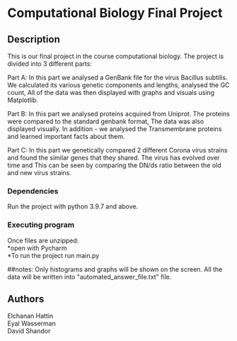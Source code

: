 # Computational Biology Final Project


## Description
This is our final project in the course computational biology.
The project is divided into 3 different parts:

Part A:
In this part we analysed a GenBank file for the virus Bacillus subtilis.
We calculated its various genetic components and lengths, analysed the GC count,
All of the data was then displayed with graphs and visuals using Matplotlib.

Part B:
In this part we analysed proteins acquired from Uniprot.
The proteins were compared to the standard genbank format,
The data was also displayed visually.
In addition - we analysed the Transmembrane proteins and learned important facts about them.

Part C:
In this part we genetically compared 2 different Corona virus strains and 
found the similar genes that they shared. The virus has evolved over time and 
This can be seen by comparing the DN/ds ratio between the old and new virus strains.


### Dependencies
Run the project with python 3.9.7 and above.

### Executing program

Once files are unzipped:  
*open with Pycharm  
*To run the project run main.py   

##notes:
Only histograms and graphs will be shown on the screen.
All the data will be written into "automated_answer_file.txt" file.

## Authors
Elchanan Hattin  
Eyal Wasserman  
David Shandor 



